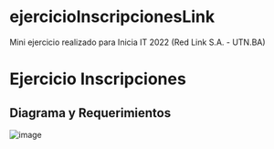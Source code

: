 # ejercicioInscripcionesLink
Mini ejercicio realizado para Inicia IT 2022 (Red Link S.A. - UTN.BA)

# Ejercicio Inscripciones
## Diagrama y Requerimientos
![image](https://drive.google.com/uc?export=view&id=1eZK_IxyKPoEammeDB1kFv-nTvX-JY--D)